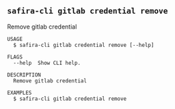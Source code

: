 <!-- order:16 -->
<!-- PLEASE! Don't edit this file, auto generated! -->

## `safira-cli gitlab credential remove`

Remove gitlab credential

```
USAGE
  $ safira-cli gitlab credential remove [--help]

FLAGS
  --help  Show CLI help.

DESCRIPTION
  Remove gitlab credential

EXAMPLES
  $ safira-cli gitlab credential remove
```
